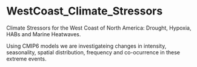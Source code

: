 # WestCoast_Climate_Stressors
Climate Stressors for the West Coast of North America: Drought, Hypoxia, HABs and Marine Heatwaves. 

Using CMIP6 models we are investigateing changes in intensity, seasonality, spatial distribution, frequency and co-ocurrence in these extreme events.
